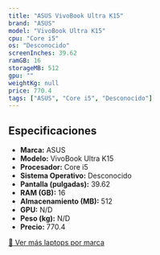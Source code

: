 ```yaml
---
title: "ASUS VivoBook Ultra K15"
brand: "ASUS"
model: "VivoBook Ultra K15"
cpu: "Core i5"
os: "Desconocido"
screenInches: 39.62
ramGB: 16
storageMB: 512
gpu: ""
weightKg: null
price: 770.4
tags: ["ASUS", "Core i5", "Desconocido"]
---
```

## Especificaciones

- **Marca:** ASUS
- **Modelo:** VivoBook Ultra K15
- **Procesador:** Core i5
- **Sistema Operativo:** Desconocido
- **Pantalla (pulgadas):** 39.62
- **RAM (GB):** 16
- **Almacenamiento (MB):** 512
- **GPU:** N/D
- **Peso (kg):** N/D
- **Precio:** 770.4

[:rocket: Ver más laptops por marca](/brand/asus)
